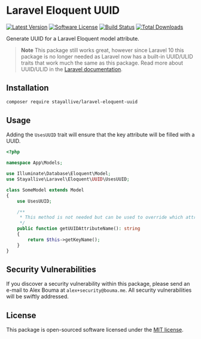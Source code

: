 # Laravel Eloquent UUID

[![Latest Version](https://img.shields.io/github/release/stayallive/laravel-eloquent-uuid.svg?style=flat-square)](https://github.com/stayallive/laravel-eloquent-uuid/releases)
[![Software License](https://img.shields.io/badge/license-MIT-brightgreen.svg?style=flat-square)](LICENSE.md)
[![Build Status](https://img.shields.io/github/workflow/status/stayallive/laravel-eloquent-uuid/CI/master.svg?style=flat-square)](https://github.com/stayallive/laravel-eloquent-uuid/actions/workflows/ci.yaml)
[![Total Downloads](https://img.shields.io/packagist/dt/stayallive/laravel-eloquent-uuid.svg?style=flat-square)](https://packagist.org/packages/stayallive/laravel-eloquent-uuid)

Generate UUID for a Laravel Eloquent model attribute.

> **Note**
> This package still works great, however since Laravel 10 this package is no longer needed as Laravel now has a built-in UUID/ULID traits that work much the same as this package. Read more about UUID/ULID in the [Laravel documentation](https://laravel.com/docs/10.x/eloquent#uuid-and-ulid-keys).

## Installation

```bash
composer require stayallive/laravel-eloquent-uuid
```

## Usage

Adding the `UsesUUID` trait will ensure that the key attribute will be filled with a UUID.

```php
<?php

namespace App\Models;

use Illuminate\Database\Eloquent\Model;
use Stayallive\Laravel\Eloquent\UUID\UsesUUID;

class SomeModel extends Model
{
    use UsesUUID;

    /**
     * This method is not needed but can be used to override which attribute is filled with the UUID.
     */
    public function getUUIDAttributeName(): string
    {
        return $this->getKeyName();
    }
}
```

## Security Vulnerabilities

If you discover a security vulnerability within this package, please send an e-mail to Alex Bouma at `alex+security@bouma.me`. All security vulnerabilities will be swiftly addressed.

## License

This package is open-sourced software licensed under the [MIT license](http://opensource.org/licenses/MIT).
